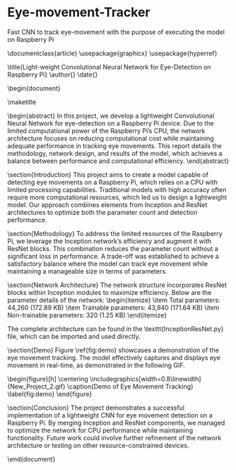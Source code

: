 # Eye-movement-Tracker
Fast CNN to track eye-movement with the purpose of executing the model on Raspberry Pi



\documentclass{article}
\usepackage{graphicx}
\usepackage{hyperref}

\title{Light-weight Convolutional Neural Network for Eye-Detection on Raspberry Pi}
\author{}
\date{}

\begin{document}

\maketitle

\begin{abstract}
In this project, we develop a lightweight Convolutional Neural Network for eye-detection on a Raspberry Pi device. Due to the limited computational power of the Raspberry Pi’s CPU, the network architecture focuses on reducing computational cost while maintaining adequate performance in tracking eye movements. This report details the methodology, network design, and results of the model, which achieves a balance between performance and computational efficiency.
\end{abstract}

\section{Introduction}
This project aims to create a model capable of detecting eye movements on a Raspberry Pi, which relies on a CPU with limited processing capabilities. Traditional models with high accuracy often require more computational resources, which led us to design a lightweight model. Our approach combines elements from Inception and ResNet architectures to optimize both the parameter count and detection performance. 

\section{Methodology}
To address the limited resources of the Raspberry Pi, we leverage the Inception network’s efficiency and augment it with ResNet blocks. This combination reduces the parameter count without a significant loss in performance. A trade-off was established to achieve a satisfactory balance where the model can track eye movement while maintaining a manageable size in terms of parameters.

\section{Network Architecture}
The network structure incorporates ResNet blocks within Inception modules to maximize efficiency. Below are the parameter details of the network:
\begin{itemize}
    \item Total parameters: 44,260 (172.89 KB)
    \item Trainable parameters: 43,940 (171.64 KB)
    \item Non-trainable parameters: 320 (1.25 KB)
\end{itemize}

The complete architecture can be found in the \texttt{InceptionResNet.py} file, which can be imported and used directly.

\section{Demo}
Figure \ref{fig:demo} showcases a demonstration of the eye movement tracking. The model effectively captures and displays eye movement in real-time, as demonstrated in the following GIF.

\begin{figure}[h]
    \centering
    \includegraphics[width=0.8\linewidth]{New_Project_2.gif}
    \caption{Demo of Eye Movement Tracking}
    \label{fig:demo}
\end{figure}

\section{Conclusion}
The project demonstrates a successful implementation of a lightweight CNN for eye movement detection on a Raspberry Pi. By merging Inception and ResNet components, we managed to optimize the network for CPU performance while maintaining functionality. Future work could involve further refinement of the network architecture or testing on other resource-constrained devices.

\end{document}
